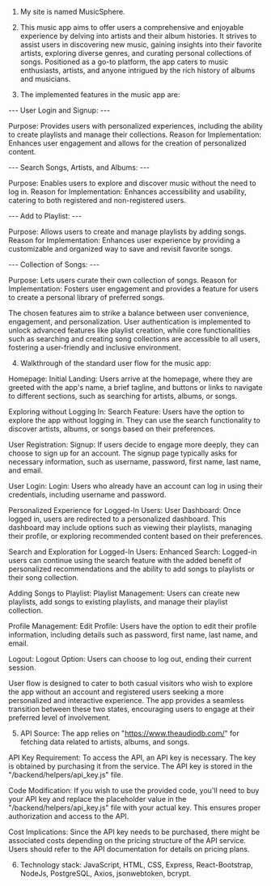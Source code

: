 1. My site is named MusicSphere.

2. This music app aims to offer users a comprehensive and enjoyable experience by delving into artists and their album histories. It strives to assist users in discovering new music, gaining insights into their favorite artists, exploring diverse genres, and curating personal collections of songs. Positioned as a go-to platform, the app caters to music enthusiasts, artists, and anyone intrigued by the rich history of albums and musicians.

3. The implemented features in the music app are:

--- User Login and Signup: ---

Purpose: Provides users with personalized experiences, including the ability to create playlists and manage their collections.
Reason for Implementation: Enhances user engagement and allows for the creation of personalized content.

--- Search Songs, Artists, and Albums: ---

Purpose: Enables users to explore and discover music without the need to log in.
Reason for Implementation: Enhances accessibility and usability, catering to both registered and non-registered users.

--- Add to Playlist: ---

Purpose: Allows users to create and manage playlists by adding songs.
Reason for Implementation: Enhances user experience by providing a customizable and organized way to save and revisit favorite songs.

--- Collection of Songs: ---

Purpose: Lets users curate their own collection of songs.
Reason for Implementation: Fosters user engagement and provides a feature for users to create a personal library of preferred songs.

The chosen features aim to strike a balance between user convenience, engagement, and personalization. User authentication is implemented to unlock advanced features like playlist creation, while core functionalities such as searching and creating song collections are accessible to all users, fostering a user-friendly and inclusive environment.

4. Walkthrough of the standard user flow for the music app:

Homepage:
Initial Landing: Users arrive at the homepage, where they are greeted with the app's name, a brief tagline, and buttons or links to navigate to different sections, such as searching for artists, albums, or songs.

Exploring without Logging In:
Search Feature: Users have the option to explore the app without logging in. They can use the search functionality to discover artists, albums, or songs based on their preferences.

User Registration:
Signup: If users decide to engage more deeply, they can choose to sign up for an account. The signup page typically asks for necessary information, such as username, password, first name, last name, and email.

User Login:
Login: Users who already have an account can log in using their credentials, including username and password.

Personalized Experience for Logged-In Users:
User Dashboard: Once logged in, users are redirected to a personalized dashboard. This dashboard may include options such as viewing their playlists, managing their profile, or exploring recommended content based on their preferences.

Search and Exploration for Logged-In Users:
Enhanced Search: Logged-in users can continue using the search feature with the added benefit of personalized recommendations and the ability to add songs to playlists or their song collection.

Adding Songs to Playlist:
Playlist Management: Users can create new playlists, add songs to existing playlists, and manage their playlist collection.

Profile Management:
Edit Profile: Users have the option to edit their profile information, including details such as password, first name, last name, and email.

Logout:
Logout Option: Users can choose to log out, ending their current session.

User flow is designed to cater to both casual visitors who wish to explore the app without an account and registered users seeking a more personalized and interactive experience. The app provides a seamless transition between these two states, encouraging users to engage at their preferred level of involvement.

5. API Source: The app relies on "https://www.theaudiodb.com/" for fetching data related to artists, albums, and songs.

API Key Requirement: To access the API, an API key is necessary. The key is obtained by purchasing it from the service. The API key is stored in the "/backend/helpers/api_key.js" file.

Code Modification: If you wish to use the provided code, you'll need to buy your API key and replace the placeholder value in the "/backend/helpers/api_key.js" file with your actual key. This ensures proper authorization and access to the API.

Cost Implications: Since the API key needs to be purchased, there might be associated costs depending on the pricing structure of the API service. Users should refer to the API documentation for details on pricing plans.

6. Technology stack: JavaScript, HTML, CSS, Express, React-Bootstrap, NodeJs, PostgreSQL, Axios, jsonwebtoken, bcrypt.
